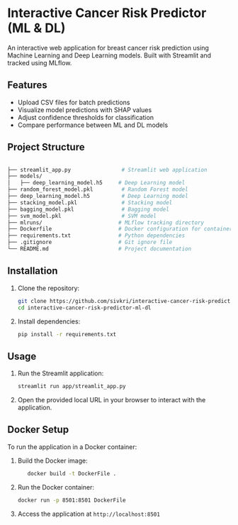 # Interactive Cancer Risk Predictor (ML & DL)

An interactive web application for breast cancer risk prediction using Machine Learning and Deep Learning models. Built with Streamlit and tracked using MLflow.

## Features

- Upload CSV files for batch predictions
- Visualize model predictions with SHAP values
- Adjust confidence thresholds for classification
- Compare performance between ML and DL models

## Project Structure

```bash

├── streamlit_app.py        		# Streamlit web application
├── models/
│   ├── deep_learning_model.h5     # Deep Learning model
├── random_forest_model.pkl     	# Random Forest model
├── deep_learning_model.h5      	# Deep Learning model
├── stacking_model.pkl          	# Stacking model
├── bagging_model.pkl          		# Bagging model
├── svm_model.pkl               	# SVM model
├── mlruns/                        # MLflow tracking directory
├── Dockerfile                     # Docker configuration for containerization
├── requirements.txt               # Python dependencies
├── .gitignore                     # Git ignore file
└── README.md                      # Project documentation
```

## Installation

1. Clone the repository:

   ```bash
   git clone https://github.com/sivkri/interactive-cancer-risk-predictor-ml-dl.git
   cd interactive-cancer-risk-predictor-ml-dl
   ```
2. Install dependencies:
   ```bash
   pip install -r requirements.txt
   ```

## Usage

1. Run the Streamlit application:
     ```bash
   streamlit run app/streamlit_app.py
     ```
2. Open the provided local URL in your browser to interact with the application.

## Docker Setup

To run the application in a Docker container:

1. Build the Docker image:
   ```bash
      docker build -t DockerFile .
   ```
2. Run the Docker container:
   ```bash
   docker run -p 8501:8501 DockerFile
   ```
3. Access the application at ```http://localhost:8501```

